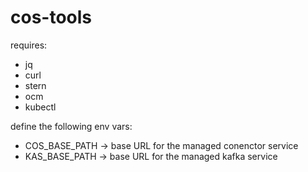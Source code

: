 # cos-tools

requires:
- jq
- curl
- stern
- ocm
- kubectl

define the following env vars:
- COS_BASE_PATH -> base URL for the managed conenctor service
- KAS_BASE_PATH -> base URL for the managed kafka service


